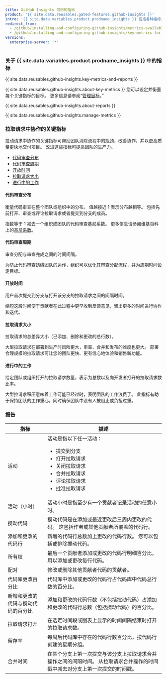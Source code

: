 ```yaml
---
title: GitHub Insights 可用的指标
product: '{{ site.data.reusables.gated-features.github-insights }}'
intro: '{{ site.data.variables.product.prodname_insights }} 包括各种指标，便于您了解团队的软件交付流程。'
redirect_from:
  - /github/installing-and-configuring-github-insights/metrics-available-with-github-insights
  - /github/installing-and-configuring-github-insights/key-metrics-for-collaboration-in-pull-requests
versions:
  enterprise-server: '*'
---
```


### 关于 {{ site.data.variables.product.prodname_insights }} 中的指标

{{ site.data.reusables.github-insights.key-metrics-and-reports }}

{{ site.data.reusables.github-insights.about-key-metrics }} 您可以设定并衡量每个关键指标的目标。 更多信息请参阅“[管理目标](/insights/installing-and-configuring-github-insights/managing-goals)。”

{{ site.data.reusables.github-insights.about-reports }}

{{ site.data.reusables.github-insights.manage-metrics }}

### 拉取请求中协作的关键指标

拉动请求中协作的关键指标可帮助团队消除流程中的瓶颈，改善协作，并以更高质量更快地交付项目。 改进这些指标可提高团队的生产力。

- [代码审查分布](#code-review-distribution)
- [代码审查周期](#code-review-turnaround)
- [开放时间](#time-to-open)
- [拉取请求大小](#pull-request-size)
- [进行中的工作](#work-in-progress)

#### 代码审查分布

衡量代码审查在整个团队或组织中的分布。 值越接近 1 表示分布越相等。 包括先前打开、审查或评论拉取请求或者提交到分支的成员。

指数等于 1 减去一个组织或团队的代码审查基尼系数。 更多信息请参阅维基百科上的[基尼系数](https://en.wikipedia.org/wiki/Gini_coefficient)。

#### 代码审查周期

审查分配与审查完成之间的时间间隔。

为防止代码审查妨碍团队的运作，组织可以优化其审查分配流程，并为周期时间设定目标。

#### 开放时间

用户首次提交到分支与打开该分支的拉取请求之间的间隔时间。

缩短这段时间便于贡献者在此过程中更早收到反馈意见，留出更多的时间进行协作和迭代。

#### 拉取请求大小

拉取请求的总差异大小（已添加、删除和更改的总行数）。

大型拉取请求在部署到生产时风险更大，审查、合并和发布的难度也更大。 部署合理规模的拉取请求可让您的团队更快、更有信心地体验和销售新功能。

#### 进行中的工作

给定团队或组织打开的拉取请求数量，表示为总数以及向开发者打开的拉取请求数比率。

大型拉请求积压意味着工作可能已经过时，表明团队的工作浪费了。 此指标有助于保持团队的工作重心，同时确保团队中没有人被阻止或负担过重。

### 报告

| 指标                | 描述                                                              |
| ----------------- | --------------------------------------------------------------- |
| 活动                | 活动是指以下任一活动：<ul><li>提交到分支</li><li>打开拉取请求</li><li>关闭拉取请求</li><li>合并拉取请求</li><li>评论拉取请求</li><li>批准拉取请求</li></ul>                            |
| 活动（小时）            | 活动小时是指至少有一个贡献者记录活动的任意小时。                                        |
| 搅动代码              | 搅动代码是在添加或最近更改后三周内更改的代码。 这包括作者或其他贡献者所覆盖的代码行。                     |
| 添加和更改的代码行         | 新增的代码行总数加上更改的代码行数。 您可以包括或排除搅动代码。                                |
| 所有权               | 最后一个贡献者添加或更改的代码行明细百分比，用以添加或更改每行代码。                              |
| 配对                | 修改或删除其他贡献者代码的贡献者。                                               |
| 代码库更改百分比          | 代码库中添加或更改的代码行占代码库中代码总行数的百分比。                                    |
| 新增和更改的代码与搅动代码的百分比 | 添加和更改的代码行数（不包括搅动代码）占添加和更改的代码行总数（包括搅动代码）的百分比。                    |
| 拉取请求打开            | 在选定时间段或图表上显示的时间间隔结束时打开的拉取请求数。                                   |
| 留存率               | 每周后代码库中存在的代码行数百分比，按代码行创建的星期分组。                                  |
| 合并时间              | 在某个分支上第一次提交与该分支上拉取请求合并操作之间的间隔时间。 从拉取请求合并操作的时间戳中减去对分支上第一次提交的时间戳。 |
